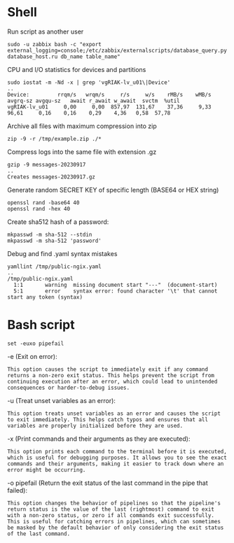 # Shell
Run script as another user
````
sudo -u zabbix bash -c "export external_logging=console;/etc/zabbix/externalscripts/database_query.py database_host.ru db_name table_name"
````
CPU and I/O statistics for devices and partitions
````
sudo iostat -m -Nd -x | grep 'vgRIAK-lv_u01\|Device'
..
Device:         rrqm/s   wrqm/s     r/s     w/s    rMB/s    wMB/s avgrq-sz avgqu-sz   await r_await w_await  svctm  %util
vgRIAK-lv_u01     0,00     0,00  857,97  131,67    37,36     9,33    96,61     0,16    0,16    0,29    4,36   0,58  57,78
````
Archive all files with maximum compression into zip
````
zip -9 -r /tmp/example.zip ./*
````
Compress logs into the same file with extension .gz
````
gzip -9 messages-20230917
..
Creates messages-20230917.gz
````
Generate random SECRET KEY of specific length (BASE64 or HEX string)
````
openssl rand -base64 40
openssl rand -hex 40
````
Create sha512 hash of a password:
`````
mkpasswd -m sha-512 --stdin
mkpasswd -m sha-512 'password'
`````
Debug and find .yaml syntax mistakes
````
yamllint /tmp/public-ngix.yaml
.. 
/tmp/public-ngix.yaml
  1:1       warning  missing document start "---"  (document-start)
  5:1       error    syntax error: found character '\t' that cannot start any token (syntax)
````
# Bash script
```
set -euxo pipefail
```
-e (Exit on error):

    This option causes the script to immediately exit if any command returns a non-zero exit status. This helps prevent the script from continuing execution after an error, which could lead to unintended consequences or harder-to-debug issues.

-u (Treat unset variables as an error):

    This option treats unset variables as an error and causes the script to exit immediately. This helps catch typos and ensures that all variables are properly initialized before they are used.

-x (Print commands and their arguments as they are executed):

    This option prints each command to the terminal before it is executed, which is useful for debugging purposes. It allows you to see the exact commands and their arguments, making it easier to track down where an error might be occurring.

-o pipefail (Return the exit status of the last command in the pipe that failed):

    This option changes the behavior of pipelines so that the pipeline's return status is the value of the last (rightmost) command to exit with a non-zero status, or zero if all commands exit successfully. This is useful for catching errors in pipelines, which can sometimes be masked by the default behavior of only considering the exit status of the last command.
